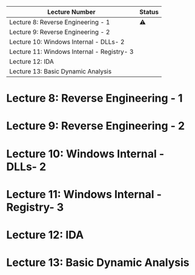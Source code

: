 | Lecture Number                             | Status    |
| ------------------------------------------ | --------- |
| Lecture 8: Reverse Engineering - 1         | :warning: |
| Lecture 9: Reverse Engineering - 2         |           |
| Lecture 10: Windows Internal - DLLs- 2     |           |
| Lecture 11: Windows Internal - Registry- 3 |           |
| Lecture 12: IDA                            |           |
| Lecture 13: Basic Dynamic Analysis         |           |

<!--
:x:
:warning:
:white_check_mark:
-->


# Lecture 8: Reverse Engineering - 1

# Lecture 9: Reverse Engineering - 2
# Lecture 10: Windows Internal - DLLs- 2
# Lecture 11: Windows Internal - Registry- 3
# Lecture 12: IDA
# Lecture 13: Basic Dynamic Analysis